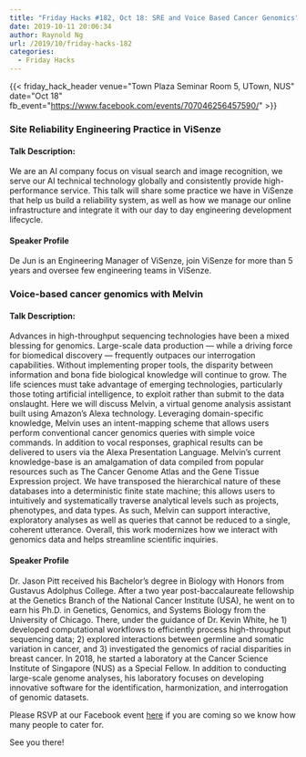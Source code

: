 ```yaml
---
title: "Friday Hacks #182, Oct 18: SRE and Voice Based Cancer Genomics"
date: 2019-10-11 20:06:34
author: Raynold Ng
url: /2019/10/friday-hacks-182
categories:
  - Friday Hacks
---
```


{{< friday_hack_header
    venue="Town Plaza Seminar Room 5, UTown, NUS"
    date="Oct 18"
    fb_event="https://www.facebook.com/events/707046256457590/" >}}

### Site Reliability Engineering Practice in ViSenze

#### Talk Description:

We are an AI company focus on visual search and image recognition,  we serve our AI technical technology globally and consistently provide high-performance service.  This talk will share some practice we have in ViSenze that help us build a reliability system,  as well as how we manage our online infrastructure and integrate it with our day to day engineering development lifecycle.

#### Speaker Profile

De Jun is an Engineering Manager of ViSenze, join ViSenze for more than 5 years and oversee few engineering teams in ViSenze.

### Voice-based cancer genomics with Melvin

#### Talk Description:

Advances in high-throughput sequencing technologies have been a mixed blessing for genomics. Large-scale data production — while a driving force for biomedical discovery — frequently outpaces our interrogation capabilities. Without implementing proper tools, the disparity between information and bona fide biological knowledge will continue to grow. The life sciences must take advantage of emerging technologies, particularly those toting artificial intelligence, to exploit rather than submit to the data onslaught. Here we will discuss Melvin, a virtual genome analysis assistant built using Amazon’s Alexa technology. Leveraging domain-specific knowledge, Melvin uses an intent-mapping scheme that allows users perform conventional cancer genomics queries with simple voice commands. In addition to vocal responses, graphical results can be delivered to users via the Alexa Presentation Language. Melvin’s current knowledge-base is an amalgamation of data compiled from popular resources such as The Cancer Genome Atlas and the Gene Tissue Expression project. We have transposed the hierarchical nature of these databases into a deterministic finite state machine; this allows users to intuitively and systematically traverse analytical levels such as projects, phenotypes, and data types. As such, Melvin can support interactive, exploratory analyses as well as queries that cannot be reduced to a single, coherent utterance. Overall, this work modernizes how we interact with genomics data and helps streamline scientific inquiries.

#### Speaker Profile

Dr. Jason Pitt received his Bachelor’s degree in Biology with Honors from Gustavus Adolphus College. After a two year post-baccalaureate fellowship at the Genetics Branch of the National Cancer Institute (USA), he went on to earn his Ph.D. in Genetics, Genomics, and Systems Biology from the University of Chicago. There, under the guidance of Dr. Kevin White, he 1) developed computational workflows to efficiently process high-throughput sequencing data; 2) explored interactions between germline and somatic variation in cancer, and 3) investigated the genomics of racial disparities in breast cancer. In 2018, he started a laboratory at the Cancer Science Institute of Singapore (NUS) as a Special Fellow. In addition to conducting large-scale genome analyses, his laboratory focuses on developing innovative software for the identification, harmonization, and interrogation of genomic datasets.

Please RSVP at our Facebook event [here](https://www.facebook.com/events/707046256457590/) if you are coming so we know how many people to cater for.

See you there!
